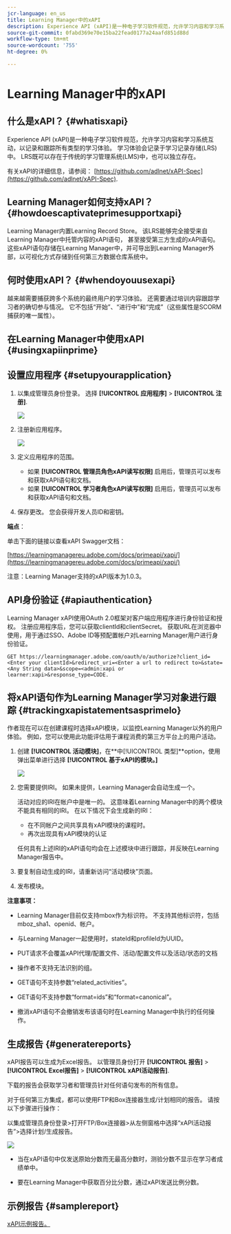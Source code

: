 ```yaml
---
jcr-language: en_us
title: Learning Manager中的xAPI
description: Experience API (xAPI)是一种电子学习软件规范，允许学习内容和学习系统互动，以记录和跟踪所有类型的学习体验。
source-git-commit: 0fabd369e70e15ba22fead0177a24aafd851d88d
workflow-type: tm+mt
source-wordcount: '755'
ht-degree: 0%

---
```




# Learning Manager中的xAPI

## 什么是xAPI？ {#whatisxapi}

Experience API (xAPI)是一种电子学习软件规范，允许学习内容和学习系统互动，以记录和跟踪所有类型的学习体验。 学习体验会记录于学习记录存储(LRS)中。 LRS既可以存在于传统的学习管理系统(LMS)中，也可以独立存在。

有关xAPI的详细信息，请参阅：  [https://github.com/adlnet/xAPI-Spec](https://github.com/adlnet/xAPI-Spec).

## Learning Manager如何支持xAPI？ {#howdoescaptivateprimesupportxapi}

Learning Manager内置Learning Record Store。 该LRS能够完全接受来自Learning Manager中托管内容的xAPI语句， 甚至接受第三方生成的xAPI语句。 这些xAPI语句存储在Learning Manager中，并可导出到Learning Manager外部，以可视化方式存储到任何第三方数据仓库系统中。

## 何时使用xAPI？ {#whendoyouusexapi}

越来越需要捕获跨多个系统的最终用户的学习体验。  还需要通过培训内容跟踪学习者的确切参与情况。 它不包括“开始”、“进行中”和“完成”（这些属性是SCORM捕获的唯一属性）。

## 在Learning Manager中使用xAPI {#usingxapiinprime}

## 设置应用程序 {#setupyourapplication}

1. 以集成管理员身份登录。 选择 **[!UICONTROL 应用程序]** > **[!UICONTROL 注册]**.

   ![](assets/appregistration.png)

1. 注册新应用程序。

   ![](assets/appregistration.png)

1. 定义应用程序的范围。

   * 如果 **[!UICONTROL 管理员角色xAPI读写权限]** 启用后，管理员可以发布和获取xAPI语句和文档。
   * 如果 **[!UICONTROL 学习者角色xAPI读写权限]** 启用后，管理员可以发布和获取xAPI语句和文档。

1. 保存更改。 您会获得开发人员ID和密钥。

**端点**：

单击下面的链接以查看xAPI Swagger文档：

[https://learningmanagereu.adobe.com/docs/primeapi/xapi/](https://learningmanagereu.adobe.com/docs/primeapi/xapi/)

注意：Learning Manager支持的xAPI版本为1.0.3。

## API身份验证 {#apiauthentication}

Learning Manager xAPI使用OAuth 2.0框架对客户端应用程序进行身份验证和授权。 注册应用程序后，您可以获取clientId和clientSecret。 获取URL在浏览器中使用，用于通过SSO、Adobe ID等预配置帐户对Learning Manager用户进行身份验证。

```
GET https://learningmanager.adobe.com/oauth/o/authorize?client_id=<Enter your clientId>&redirect_uri=<Enter a url to redirect to>&state=<Any String data>&scope=<admin:xapi or learner:xapi>&response_type=CODE.
```

## 将xAPI语句作为Learning Manager学习对象进行跟踪 {#trackingxapistatementsasprimelo}

作者现在可以在创建课程时选择xAPI模块，以监控Learning Manager以外的用户体验。 例如，您可以使用此功能评估用于课程消费的第三方平台上的用户活动。

1. 创建 **[!UICONTROL 活动模块]**，在**中[!UICONTROL 类型]**option，使用弹出菜单进行选择  **[!UICONTROL 基于xAPI的模块。]**

   ![](assets/xapimodulecreation.png)

1. 您需要提供IRI。 如果未提供，Learning Manager会自动生成一个。

   活动对应的IRI在帐户中是唯一的。 这意味着Learning Manager中的两个模块不能具有相同的IRI。 在以下情况下会生成新的IRI：

   * 在不同帐户之间共享具有xAPI模块的课程时。
   * 再次出现具有xAPI模块的认证



   任何具有上述IRI的xAPI语句均会在上述模块中进行跟踪，并反映在Learning Manager报告中。

1. 要复制自动生成的IRI，请重新访问“活动模块”页面。
1. 发布模块。

**注意事项：**

* Learning Manager目前仅支持mbox作为标识符。 不支持其他标识符，包括mboz_sha1、openid、帐户。

* 与Learning Manager一起使用时，stateId和profileId为UUID。
* PUT请求不会覆盖xAPI代理/配置文件、活动/配置文件以及活动/状态的文档
* 操作者不支持无法识别的组。
* GET语句不支持参数“related_activities”。
* GET语句不支持参数“format=ids”和“format=canonical”。
* 撤消xAPI语句不会撤销发布该语句时在Learning Manager中执行的任何操作。

## 生成报告 {#generatereports}

xAPI报告可以生成为Excel报告。 以管理员身份打开 **[!UICONTROL 报告]** > **[!UICONTROL Excel报告]** > **[!UICONTROL xAPI活动报告]**.

下载的报告会获取学习者和管理员针对任何语句发布的所有信息。

对于任何第三方集成，都可以使用FTP和Box连接器生成/计划相同的报告。 请按以下步骤进行操作：

以集成管理员身份登录>打开FTP/Box连接器>从左侧窗格中选择“xAPI活动报告”>选择计划/生成报告。

![](assets/xapischedule.png)

* 当在xAPI语句中仅发送原始分数而无最高分数时，测验分数不显示在学习者成绩单中。

* 要在Learning Manager中获取百分比分数，通过xAPI发送比例分数。

## 示例报告 {#samplereport}

[xAPI示例报告。](assets/xapireport8842560559890766717csv.zip)
